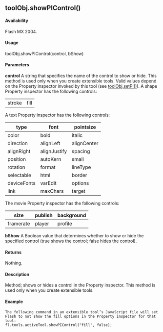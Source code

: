 ## toolObj.showPIControl()

#### Availability

Flash MX 2004.

#### Usage

toolObj.showPIControl(control, bShow)

#### Parameters

**control** A string that specifies the name of the control to show or hide. This method is used only when you create extensible tools. Valid values depend on the Property inspector invoked by this tool (see [toolObj.setPI()](#_bookmark1098)).
A shape Property inspector has the following controls:

|        |      |
|--------|------|
| stroke | fill |

A text Property inspector has the following controls:

| type        | font         | pointsize   |
|-------------|--------------|-------------|
| color       | bold         | italic      |
| direction   | alignLeft    | alignCenter |
| alignRight  | alignJustify | spacing     |
| position    | autoKern     | small       |
| rotation    | format       | lineType    |
| selectable  | html         | border      |
| deviceFonts | varEdit      | options     |
| link        | maxChars     | target      |

The movie Property inspector has the following controls:

| size      | publish | background |
|-----------|---------|------------|
| framerate | player  | profile    |

**bShow** A Boolean value that determines whether to show or hide the specified control (true shows the control; false
hides the control).

#### Returns

Nothing.

#### Description

Method; shows or hides a control in the Property inspector. This method is used only when you create extensible tools.

#### Example

```
The following command in an extensible tool’s JavaScript file will set Flash to not show the fill options in the Property inspector for that tool:
fl.tools.activeTool.showPIControl("fill", false);

```